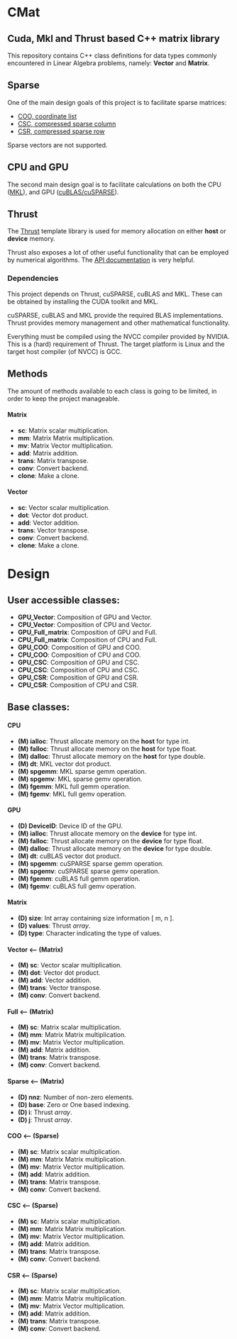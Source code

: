 # CMat
## Cuda, Mkl and Thrust based C++ matrix library

This repository contains C++ class definitions for data types commonly encountered in Linear Algebra problems, namely: **Vector** and **Matrix**.

## Sparse

One of the main design goals of this project is to facilitate sparse matrices:

* [COO, coordinate list](https://en.wikipedia.org/wiki/Sparse_matrix#Coordinate_list_(COO))
* [CSC, compressed sparse column](https://en.wikipedia.org/wiki/Sparse_matrix#Compressed_sparse_column_(CSC_or_CCS))
* [CSR, compressed sparse row](https://en.wikipedia.org/wiki/Sparse_matrix#Compressed_sparse_row_(CSR,_CRS_or_Yale_format))

Sparse vectors are not supported.

## CPU and GPU

The second main design goal is to facilitate calculations on both the CPU ([MKL](https://software.intel.com/en-us/mkl)), and GPU ([cuBLAS/cuSPARSE](https://developer.nvidia.com/gpu-accelerated-libraries)).

## Thrust

The [Thrust](https://docs.nvidia.com/cuda/thrust/index.html) template library is used for memory allocation on either **host** or **device** memory.

Thrust also exposes a lot of other useful functionality that can be employed by numerical algorithms. The [API documentation](http://thrust.github.io/doc/modules.html) is very helpful.

### Dependencies

This project depends on Thrust, cuSPARSE, cuBLAS and MKL. These can be obtained by installing the CUDA toolkit and MKL.

cuSPARSE, cuBLAS and MKL provide the required BLAS implementations. Thrust provides memory management and other mathematical functionality.

Everything must be compiled using the NVCC compiler provided by NVIDIA. This is a (hard) requirement of Thrust. The target platform is Linux and the target host compiler (of NVCC) is GCC.

## Methods

The amount of methods available to each class is going to be limited, in order to keep the project manageable.

#### Matrix

* **sc**:    Matrix scalar multiplication.
* **mm**: 	 Matrix Matrix multiplication.
* **mv**: 	 Matrix Vector multiplication.
* **add**: 	 Matrix addition.
* **trans**: Matrix transpose.
* **conv**:  Convert backend.
* **clone**: Make a clone.

#### Vector

* **sc**:    Vector scalar multiplication.
* **dot**:   Vector dot product.
* **add**: 	 Vector addition.
* **trans**: Vector transpose.
* **conv**:  Convert backend.
* **clone**: Make a clone.

# Design

## User accessible classes:

* **GPU_Vector**:      Composition of GPU and Vector.
* **CPU_Vector**:      Composition of CPU and Vector.
* **GPU_Full_matrix**: Composition of GPU and Full.
* **CPU_Full_matrix**: Composition of CPU and Full.
* **GPU_COO**:		   Composition of GPU and COO.
* **CPU_COO**:		   Composition of CPU and COO.
* **GPU_CSC**:		   Composition of GPU and CSC.
* **CPU_CSC**:		   Composition of CPU and CSC.
* **GPU_CSR**:		   Composition of GPU and CSR.
* **CPU_CSR**:		   Composition of CPU and CSR.

## Base classes:

#### CPU

* **(M) ialloc**: Thrust allocate memory on the **host** for type int.
* **(M) falloc**: Thrust allocate memory on the **host** for type float.
* **(M) dalloc**: Thrust allocate memory on the **host** for type double.
* **(M) dt**:	  MKL vector dot product.
* **(M) spgemm**: MKL sparse gemm operation.
* **(M) spgemv**: MKL sparse gemv operation.
* **(M) fgemm**:  MKL full gemm operation.
* **(M) fgemv**:  MKL full gemv operation.

#### GPU

* **(D) DeviceID**: Device ID of the GPU.
* **(M) ialloc**:   Thrust allocate memory on the **device** for type int.
* **(M) falloc**:   Thrust allocate memory on the **device** for type float.
* **(M) dalloc**:   Thrust allocate memory on the **device** for type double.
* **(M) dt**:	    cuBLAS vector dot product.
* **(M) spgemm**:   cuSPARSE sparse gemm operation.
* **(M) spgemv**:   cuSPARSE sparse gemv operation.
* **(M) fgemm**:    cuBLAS full gemm operation.
* **(M) fgemv**:    cuBLAS full gemv operation.

#### Matrix

* **(D) size**:   Int array containing size information [ m, n ].
* **(D) values**: Thrust *array*.
* **(D) type**:   Character indicating the type of values.

#### Vector <-- (Matrix)

* **(M) sc**:     Vector scalar multiplication.
* **(M) dot**:    Vector dot product.
* **(M) add**:    Vector addition.
* **(M) trans**:  Vector transpose.
* **(M) conv**:   Convert backend.

#### Full <-- (Matrix)

* **(M) sc**:     Matrix scalar multiplication.
* **(M) mm**: 	  Matrix Matrix multiplication.
* **(M) mv**: 	  Matrix Vector multiplication.
* **(M) add**:    Matrix addition.
* **(M) trans**:  Matrix transpose.
* **(M) conv**:   Convert backend.

#### Sparse <-- (Matrix)

* **(D) nnz**:    Number of non-zero elements.
* **(D) base**:   Zero or One based indexing.
* **(D) i**:      Thrust *array*.
* **(D) j**:      Thrust *array*.

#### COO <-- (Sparse)

* **(M) sc**:     Matrix scalar multiplication.
* **(M) mm**: 	  Matrix Matrix multiplication.
* **(M) mv**: 	  Matrix Vector multiplication.
* **(M) add**:    Matrix addition.
* **(M) trans**:  Matrix transpose.
* **(M) conv**:   Convert backend.

#### CSC <-- (Sparse)

* **(M) sc**:     Matrix scalar multiplication.
* **(M) mm**: 	  Matrix Matrix multiplication.
* **(M) mv**: 	  Matrix Vector multiplication.
* **(M) add**:    Matrix addition.
* **(M) trans**:  Matrix transpose.
* **(M) conv**:   Convert backend.

#### CSR <-- (Sparse)

* **(M) sc**:     Matrix scalar multiplication.
* **(M) mm**: 	  Matrix Matrix multiplication.
* **(M) mv**: 	  Matrix Vector multiplication.
* **(M) add**:    Matrix addition.
* **(M) trans**:  Matrix transpose.
* **(M) conv**:   Convert backend.
